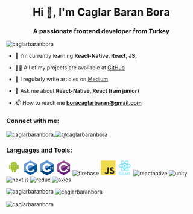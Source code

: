 
<h1 align="center">Hi 👋, I'm Caglar Baran Bora</h1>
<h3 align="center">A passionate frontend developer from Turkey</h3>

<p align="left"> <img src="https://komarev.com/ghpvc/?username=caglarbaranbora&label=Profile%20views&color=0e75b6&style=flat" alt="caglarbaranbora" /> </p>

- 🌱 I’m currently learning **React-Native, React, JS,**

- 👨‍💻 All of my projects are available at [GitHub](https://github.com/caglarbaranbora)

- 📝 I regularly write articles on [Medium](https://medium.com/@caglarbaranbora)

- 💬 Ask me about **React-Native, React (i am junior)**

- 📫 How to reach me **boracaglarbaran@gmail.com**

<h3 align="left">Connect with me:</h3>
<p align="left">
<a href="https://linkedin.com/in/caglarbaranbora" target="blank">
<img align="center" src="https://raw.githubusercontent.com/rahuldkjain/github-profile-readme-generator/master/src/images/icons/Social/linked-in-alt.svg" alt="caglarbaranbora" height="30" width="40" />
</a>
<a href="https://medium.com/@caglarbaranbora" target="blank">
<img align="center" src="https://raw.githubusercontent.com/rahuldkjain/github-profile-readme-generator/master/src/images/icons/Social/medium.svg" alt="@caglarbaranbora" height="30" width="40" />
</a>
</p>

<h3 align="left">Languages and Tools:</h3>

<p align="left"> 
<img src="https://raw.githubusercontent.com/devicons/devicon/master/icons/android/android-original-wordmark.svg" alt="android" width="40" height="40"/> 
<img src="https://raw.githubusercontent.com/devicons/devicon/master/icons/c/c-original.svg" alt="c" width="40" height="40"/> 
<img src="https://raw.githubusercontent.com/devicons/devicon/master/icons/cplusplus/cplusplus-original.svg" alt="cplusplus" width="40" height="40"/> 
<img src="https://raw.githubusercontent.com/devicons/devicon/master/icons/csharp/csharp-original.svg" alt="csharp" width="40" height="40"/> 
<img src="https://www.vectorlogo.zone/logos/firebase/firebase-icon.svg" alt="firebase" width="40" height="40"/> 
<img src="https://raw.githubusercontent.com/devicons/devicon/master/icons/javascript/javascript-original.svg" alt="javascript" width="40" height="40"/> 
<img src="https://raw.githubusercontent.com/devicons/devicon/master/icons/react/react-original-wordmark.svg" alt="react" width="40" height="40"/> 
<img src="https://reactnative.dev/img/header_logo.svg" alt="reactnative" width="40" height="40"/> 
<img src="https://www.vectorlogo.zone/logos/unity3d/unity3d-icon.svg" alt="unity" width="40" height="40"/> 
<img src="https://cdn.jsdelivr.net/gh/devicons/devicon@latest/icons/nextjs/nextjs-original.svg" alt="next.js" width="40" height="40"/>
<img src="https://cdn.jsdelivr.net/gh/devicons/devicon@latest/icons/redux/redux-original.svg" alt="redux" width="40" height="40"/>
<img src="https://cdn.jsdelivr.net/gh/devicons/devicon@latest/icons/axios/axios-plain.svg" alt="axios" width="40" height="40"/>
</p>

<p><img align="left" src="https://github-readme-stats.vercel.app/api/top-langs?username=caglarbaranbora&show_icons=true&locale=en&layout=compact" alt="caglarbaranbora" /></p>

<p>&nbsp;<img align="center" src="https://github-readme-stats.vercel.app/api?username=caglarbaranbora&show_icons=true&locale=en" alt="caglarbaranbora" /></p>

<p><img align="center" src="https://github-readme-streak-stats.herokuapp.com/?user=caglarbaranbora&" alt="caglarbaranbora" /></p>
